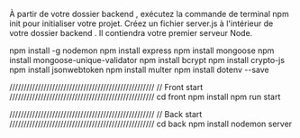 À partir de votre dossier backend , exécutez la commande de terminal npm init pour initialiser votre projet.
Créez un fichier server.js à l'intérieur de votre dossier backend . Il contiendra votre premier serveur Node.

npm install -g nodemon
npm install express
npm install mongoose
npm install mongoose-unique-validator
npm install bcrypt
npm install crypto-js
npm install jsonwebtoken
npm install multer
npm install dotenv --save

///////////////////////////////////////////////////
// Front start
///////////////////////////////////////////////////
cd front
npm install
npm run start

///////////////////////////////////////////////////
// Back start
///////////////////////////////////////////////////
cd back
npm install
nodemon server
